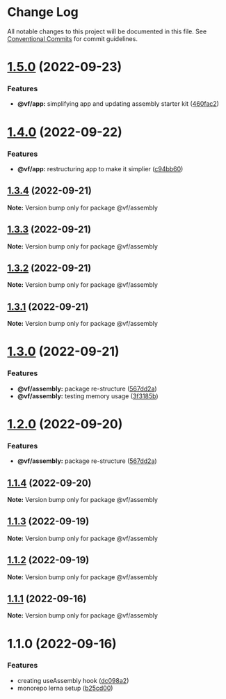 # Change Log

All notable changes to this project will be documented in this file.
See [Conventional Commits](https://conventionalcommits.org) for commit guidelines.

# [1.5.0](https://github.com/achamwada/vf-academy-root/compare/@vf/assembly@1.4.0...@vf/assembly@1.5.0) (2022-09-23)


### Features

* **@vf/app:** simplifying app and updating assembly starter kit ([460fac2](https://github.com/achamwada/vf-academy-root/commit/460fac2803b0ad38fd3cbbcd168d7c2ccea00ac9))





# [1.4.0](https://github.com/achamwada/vf-academy-root/compare/@vf/assembly@1.3.4...@vf/assembly@1.4.0) (2022-09-22)


### Features

* **@vf/app:** restructuring app to make it simplier ([c94bb60](https://github.com/achamwada/vf-academy-root/commit/c94bb60ca62d307095483561ec25c088713f5c8e))





## [1.3.4](https://github.com/achamwada/vf-academy-root/compare/@vf/assembly@1.3.3...@vf/assembly@1.3.4) (2022-09-21)

**Note:** Version bump only for package @vf/assembly





## [1.3.3](https://github.com/achamwada/vf-academy-root/compare/@vf/assembly@1.3.2...@vf/assembly@1.3.3) (2022-09-21)

**Note:** Version bump only for package @vf/assembly





## [1.3.2](https://github.com/achamwada/vf-academy-root/compare/@vf/assembly@1.3.1...@vf/assembly@1.3.2) (2022-09-21)

**Note:** Version bump only for package @vf/assembly





## [1.3.1](https://github.com/achamwada/vf-academy-root/compare/@vf/assembly@1.3.0...@vf/assembly@1.3.1) (2022-09-21)

**Note:** Version bump only for package @vf/assembly





# [1.3.0](https://github.com/achamwada/vf-academy-root/compare/@vf/assembly@1.1.4...@vf/assembly@1.3.0) (2022-09-21)


### Features

* **@vf/assembly:** package re-structure ([567dd2a](https://github.com/achamwada/vf-academy-root/commit/567dd2ad58d8c1ecf5993664e8e0f0b058354566))
* **@vf/assembly:** testing memory usage ([3f3185b](https://github.com/achamwada/vf-academy-root/commit/3f3185b3de4ad28b8488c7151d5ba6510fa2967c))





# [1.2.0](https://github.com/achamwada/vf-academy-root/compare/@vf/assembly@1.1.4...@vf/assembly@1.2.0) (2022-09-20)


### Features

* **@vf/assembly:** package re-structure ([567dd2a](https://github.com/achamwada/vf-academy-root/commit/567dd2ad58d8c1ecf5993664e8e0f0b058354566))





## [1.1.4](https://github.com/achamwada/vf-academy-root/compare/@vf/assembly@1.1.3...@vf/assembly@1.1.4) (2022-09-20)

**Note:** Version bump only for package @vf/assembly





## [1.1.3](https://github.com/achamwada/vf-academy-root/compare/@vf/assembly@1.1.2...@vf/assembly@1.1.3) (2022-09-19)

**Note:** Version bump only for package @vf/assembly





## [1.1.2](https://github.com/achamwada/vf-academy-root/compare/@vf/assembly@1.1.1...@vf/assembly@1.1.2) (2022-09-19)

**Note:** Version bump only for package @vf/assembly





## [1.1.1](https://github.com/achamwada/vf-academy-root/compare/@vf/assembly@1.1.0...@vf/assembly@1.1.1) (2022-09-16)

**Note:** Version bump only for package @vf/assembly





# 1.1.0 (2022-09-16)


### Features

* creating useAssembly hook ([dc098a2](https://github.com/achamwada/vf-academy-root/commit/dc098a29448845f6d4cd7e9ab3e103ef33044749))
* monorepo lerna setup ([b25cd00](https://github.com/achamwada/vf-academy-root/commit/b25cd00593054e0445ac570b6a7ec5459ae10942))
